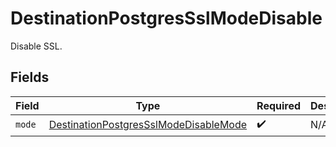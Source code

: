 # DestinationPostgresSslModeDisable

Disable SSL.


## Fields

| Field                                                                                                 | Type                                                                                                  | Required                                                                                              | Description                                                                                           |
| ----------------------------------------------------------------------------------------------------- | ----------------------------------------------------------------------------------------------------- | ----------------------------------------------------------------------------------------------------- | ----------------------------------------------------------------------------------------------------- |
| `mode`                                                                                                | [DestinationPostgresSslModeDisableMode](../../models/shared/DestinationPostgresSslModeDisableMode.md) | :heavy_check_mark:                                                                                    | N/A                                                                                                   |